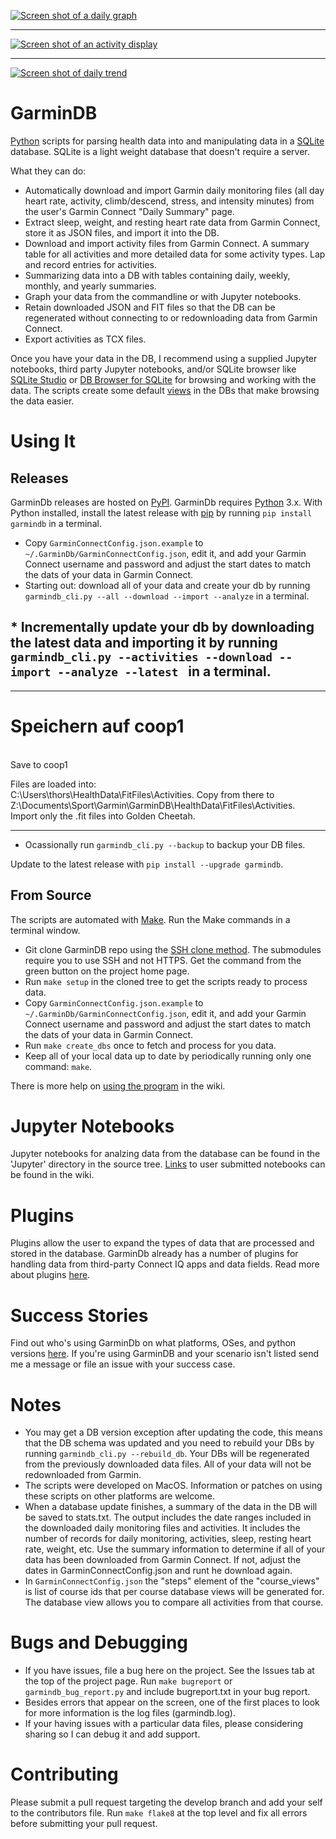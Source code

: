 [![Screen shot of a daily graph](https://raw.githubusercontent.com/tcgoetz/GarminDB/master/Screenshots/Screen_Shot_jupyter_daily_sm.jpg)](https://github.com/tcgoetz/GarminDB/wiki/Screenshots)

---

[![Screen shot of an activity display](https://raw.githubusercontent.com/tcgoetz/GarminDB/master/Screenshots/Screen_Shot_activity_sm.jpg)](https://github.com/tcgoetz/GarminDB/wiki/Screenshots)

---

[![Screen shot of daily trend ](Screenshots/Screen_Shot_daily_trend.png)](https://github.com/tcgoetz/GarminDB/wiki/Screenshots)


# GarminDB

[Python](https://www.python.org/) scripts for parsing health data into and manipulating data in a [SQLite](http://sqlite.org/) database. SQLite is a light weight database that doesn't require a server.

What they can do:
* Automatically download and import Garmin daily monitoring files (all day heart rate, activity, climb/descend, stress, and intensity minutes) from the user's Garmin Connect "Daily Summary" page.
* Extract sleep, weight, and resting heart rate data from Garmin Connect, store it as JSON files, and import it into the DB.
* Download and import activity files from Garmin Connect. A summary table for all activities and more detailed data for some activity types. Lap and record entries for activities.
* Summarizing data into a DB with tables containing daily, weekly, monthly, and yearly summaries.
* Graph your data from the commandline or with Jupyter notebooks.
* Retain downloaded JSON and FIT files so that the DB can be regenerated without connecting to or redownloading data from Garmin Connect.
* Export activities as TCX files.

Once you have your data in the DB, I recommend using a supplied Jupyter notebooks, third party Jupyter notebooks, and/or SQLite browser like [SQLite Studio](http://sqlitestudio.pl) or [DB Browser for SQLite](https://sqlitebrowser.org/) for browsing and working with the data. The scripts create some default [views](http://www.tutorialspoint.com/sqlite/sqlite_views.htm) in the DBs that make browsing the data easier.

# Using It

## Releases

GarminDb releases are hosted on [PyPI](https://pypi.org/project/garmindb/). GarminDb requires [Python](https://www.python.org/) 3.x. With Python installed, install the latest release with [pip](https://pypi.org/project/pip/) by running `pip install garmindb` in a terminal.
* Copy `GarminConnectConfig.json.example` to `~/.GarminDb/GarminConnectConfig.json`, edit it, and add your Garmin Connect username and password and adjust the start dates to match the dats of your data in Garmin Connect.
* Starting out: download all of your data and create your db by running `garmindb_cli.py --all --download --import --analyze` in a terminal.
 
## * Incrementally update your db by downloading the latest data and importing it by running `garmindb_cli.py --activities --download --import --analyze --latest ` in a terminal.
<hr>

# Speichern auf coop1
<br/>
Save to coop1

Files are loaded into: <br/>
C:\Users\thors\HealthData\FitFiles\Activities.
Copy from there to <br/>
Z:\Documents\Sport\Garmin\GarminDB\HealthData\FitFiles\Activities.<br/>
Import only the .fit files into Golden Cheetah.
<hr>

* Ocassionally run `garmindb_cli.py --backup` to backup your DB files.

Update to the latest release with `pip install --upgrade garmindb`.

## From Source

The scripts are automated with [Make](https://www.gnu.org/software/make/manual/make.html). Run the Make commands in a terminal window.

* Git clone GarminDB repo using the [SSH clone method](https://github.com/git-guides/git-clone#git-clone-with-ssh). The submodules require you to use SSH and not HTTPS. Get the command from the green button on the project home page.
* Run `make setup` in the cloned tree to get the scripts ready to process data.
* Copy `GarminConnectConfig.json.example` to `~/.GarminDb/GarminConnectConfig.json`, edit it, and add your Garmin Connect username and password and adjust the start dates to match the dats of your data in Garmin Connect.
* Run `make create_dbs` once to fetch and process for you data.
* Keep all of your local data up to date by periodically running only one command: `make`.

There is more help on [using the program](https://github.com/tcgoetz/GarminDB/wiki/Usage) in the wiki.

# Jupyter Notebooks #

Jupyter notebooks for analzing data from the database can be found in the 'Jupyter' directory in the source tree. [Links](https://github.com/tcgoetz/GarminDB/wiki/Related-Projects#jupyter-notebooks) to user submitted notebooks can be found in the wiki.

# Plugins #

Plugins allow the user to expand the types of data that are processed and stored in the database. GarminDb already has a number of plugins for handling data from third-party Connect IQ apps and data fields. Read more about plugins [here](https://github.com/tcgoetz/GarminDbPlugins).

# Success Stories

Find out who's using GarminDb on what platforms, OSes, and python versions [here](https://github.com/tcgoetz/GarminDB/wiki/Success-Stories). If you're using GarminDB and your scenario isn't listed send me a message or file an issue with your success case.

# Notes

* You may get a DB version exception after updating the code, this means that the DB schema was updated and you need to rebuild your DBs by running `garmindb_cli.py --rebuild_db`. Your DBs will be regenerated from the previously downloaded data files. All of your data will not be redownloaded from Garmin.
* The scripts were developed on MacOS. Information or patches on using these scripts on other platforms are welcome.
* When a database update finishes, a summary of the data in the DB will be saved to stats.txt. The output includes the date ranges included in the downloaded daily monitoring files and activities. It includes the number of records for daily monitoring, activities, sleep, resting heart rate, weight, etc. Use the summary information to determine if all of your data has been downloaded from Garmin Connect. If not, adjust the dates in GarminConnectConfig.json and runt he download again.
* In `GarminConnectConfig.json` the "steps" element of the "course_views" is list of course ids that per course database views will be generated for. The database view allows you to compare all activities from that course.

# Bugs and Debugging

* If you have issues, file a bug here on the project. See the Issues tab at the top of the project page. Run `make bugreport` or `garmindb_bug_report.py` and include bugreport.txt in your bug report.
* Besides errors that appear on the screen, one of the first places to look for more information is the log files (garmindb.log).
* If your having issues with a particular data files, please considering sharing so I can debug it and add support.

# Contributing

Please submit a pull request targeting the develop branch and add your self to the contributors file. Run `make flake8` at the top level and fix all errors before submitting your pull request.
